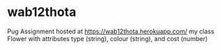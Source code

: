 # wab12thota
Pug Assignment 
hosted at <https://wab12thota.herokuapp.com/>
my class Flower with attributes type (string), colour (string), and cost (number)